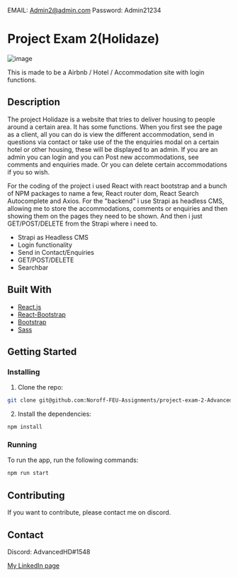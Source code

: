 EMAIL: Admin2@admin.com
Password: Admin21234

# Project Exam 2(Holidaze)

![image](https://imgur.com/a/jj0LwA3)

This is made to be a Airbnb / Hotel / Accommodation site with login functions.

## Description

The project Holidaze is a website that tries to deliver housing to people around a certain area. It has
some functions. When you first see the page as a client, all you can do is view the different accommodation, send in questions via contact or take use of the the enquiries modal on a certain hotel or other housing, these will be displayed to an admin. If you are an admin you can login and you can Post new accommodations, see comments and enquiries made. Or you can delete certain accommodations if you so wish.

For the coding of the project i used React with react bootstrap and a bunch of NPM packages to name a few, React router dom, React Search Autocomplete and Axios. For the "backend" i use Strapi as headless CMS, allowing me to store the accommodations, comments or enquiries and then showing them on the pages they need to be shown. And then i just GET/POST/DELETE from the Strapi where i need to.

- Strapi as Headless CMS
- Login functionality
- Send in Contact/Enquiries
- GET/POST/DELETE
- Searchbar

## Built With

- [React.js](https://reactjs.org/)
- [React-Bootstrap](https://react-bootstrap.github.io/)
- [Bootstrap](https://getbootstrap.com)
- [Sass](https://sass-lang.com/)

## Getting Started

### Installing

1. Clone the repo:

```bash
git clone git@github.com:Noroff-FEU-Assignments/project-exam-2-Advancedhd.git
```

2. Install the dependencies:

```
npm install
```

### Running

To run the app, run the following commands:

```bash
npm run start
```

## Contributing

If you want to contribute, please contact me on discord.

## Contact

Discord: AdvancedHD#1548

[My LinkedIn page](https://www.linkedin.com/in/h%C3%A5kon-volden-019054b4/)
